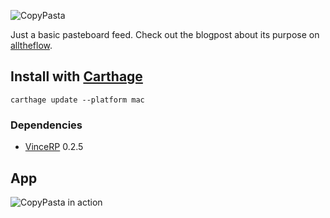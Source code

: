 ![CopyPasta](https://cloud.githubusercontent.com/assets/1460573/11615156/7a3b6454-9c59-11e5-95fa-0780af681f2e.png)

Just a basic pasteboard feed. Check out the blogpost about its purpose on [alltheflow](https://blog.alltheflow.com/lightweight-reactive-coding-with-swift-and-vincerp/).

## Install with [Carthage](https://github.com/Carthage/Carthage)

```
carthage update --platform mac
```

### Dependencies

- [VinceRP](https://github.com/bvic23/VinceRP) 0.2.5

## App

![CopyPasta in action](https://cloud.githubusercontent.com/assets/1460573/11615326/bad4be3a-9c5d-11e5-98ce-dac5c9fea45b.png)

